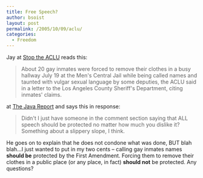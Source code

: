 ```yaml
---
title: Free Speech?
author: bsoist
layout: post
permalink: /2005/10/09/aclu/
categories:
  - Freedom
---
```

Jay at [Stop the ACLU][1] reads this:  

> About 20 gay inmates were forced to remove their clothes in a busy hallway July 19 at the Men's Central Jail while being called names and taunted with vulgar sexual language by some deputies, the ACLU said in a letter to the Los Angeles County Sheriff's Department, citing inmates' claims.

at [The Java Report][2] and says this in response:  

> Didn't I just have someone in the comment section saying that ALL speech should be protected no matter how much you dislike it? Something about a slippery slope, I think.

He goes on to explain that he does not condone what was done, BUT blah blah&#8230;I just wanted to put in my two cents &#8211; calling gay inmates names **should be** protected by the First Amendment. Forcing them to remove their clothes in a public place (or any place, in fact) **should not** be protected. Any questions?

 [1]: http://stoptheaclu.com/archives/2005/08/06/aclu-protects-gay-inmates-from-name-calling/
 [2]: http://mypetjawa.mu.nu/archives/109664.php
